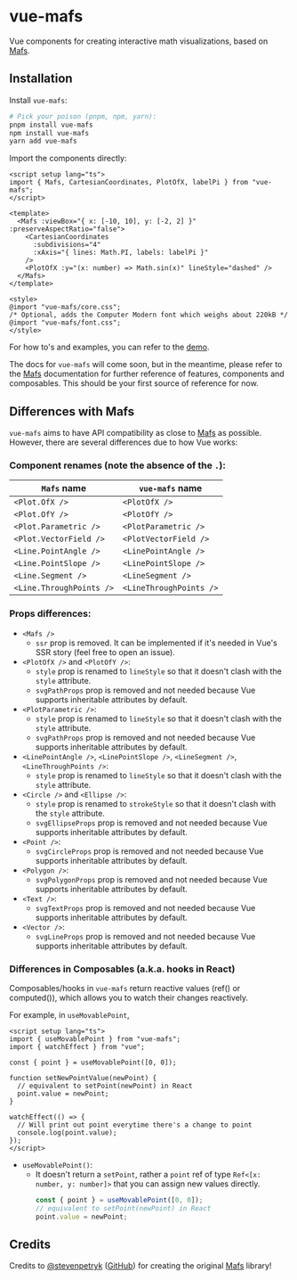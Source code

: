 # vue-mafs

Vue components for creating interactive math visualizations, based on [Mafs](https://github.com/stevenpetryk/mafs).

## Installation

Install `vue-mafs`:

```sh
# Pick your poison (pnpm, npm, yarn):
pnpm install vue-mafs
npm install vue-mafs
yarn add vue-mafs
```

Import the components directly:

```vue
<script setup lang="ts">
import { Mafs, CartesianCoordinates, PlotOfX, labelPi } from "vue-mafs";
</script>

<template>
  <Mafs :viewBox="{ x: [-10, 10], y: [-2, 2] }" :preserveAspectRatio="false">
    <CartesianCoordinates
      :subdivisions="4"
      :xAxis="{ lines: Math.PI, labels: labelPi }"
    />
    <PlotOfX :y="(x: number) => Math.sin(x)" lineStyle="dashed" />
  </Mafs>
</template>

<style>
@import "vue-mafs/core.css";
/* Optional, adds the Computer Modern font which weighs about 220kB */
@import "vue-mafs/font.css";
</style>
```

For how to's and examples, you can refer to the [demo](./packages/demo/src/App.vue).

The docs for `vue-mafs` will come soon, but in the meantime, please refer to the [Mafs](https://mafs.dev/) documentation for further reference of features, components and composables. This should be your first source of reference for now.

## Differences with Mafs

`vue-mafs` aims to have API compatibility as close to [Mafs](https://github.com/stevenpetryk/mafs) as possible. However, there are several differences due to how Vue works:

### Component renames (note the absence of the `.`):

| `Mafs` name              | `vue-mafs` name         |
| ------------------------ | ----------------------- |
| `<Plot.OfX />`           | `<PlotOfX />`           |
| `<Plot.OfY />`           | `<PlotOfY />`           |
| `<Plot.Parametric />`    | `<PlotParametric />`    |
| `<Plot.VectorField />`   | `<PlotVectorField />`   |
| `<Line.PointAngle />`    | `<LinePointAngle />`    |
| `<Line.PointSlope />`    | `<LinePointSlope />`    |
| `<Line.Segment />`       | `<LineSegment />`       |
| `<Line.ThroughPoints />` | `<LineThroughPoints />` |

### Props differences:

- `<Mafs />`
  - `ssr` prop is removed. It can be implemented if it's needed in Vue's SSR story (feel free to open an issue).
- `<PlotOfX />` and `<PlotOfY />`:
  - `style` prop is renamed to `lineStyle` so that it doesn't clash with the `style` attribute.
  - `svgPathProps` prop is removed and not needed because Vue supports inheritable attributes by default.
- `<PlotParametric />`:
  - `style` prop is renamed to `lineStyle` so that it doesn't clash with the `style` attribute.
  - `svgPathProps` prop is removed and not needed because Vue supports inheritable attributes by default.
- `<LinePointAngle />`, `<LinePointSlope />`, `<LineSegment />`, `<LineThroughPoints />`:
  - `style` prop is renamed to `lineStyle` so that it doesn't clash with the `style` attribute.
- `<Circle />` and `<Ellipse />`:
  - `style` prop is renamed to `strokeStyle` so that it doesn't clash with the `style` attribute.
  - `svgEllipseProps` prop is removed and not needed because Vue supports inheritable attributes by default.
- `<Point />`:
  - `svgCircleProps` prop is removed and not needed because Vue supports inheritable attributes by default.
- `<Polygon />`:
  - `svgPolygonProps` prop is removed and not needed because Vue supports inheritable attributes by default.
- `<Text />`:
  - `svgTextProps` prop is removed and not needed because Vue supports inheritable attributes by default.
- `<Vector />`:
  - `svgLineProps` prop is removed and not needed because Vue supports inheritable attributes by default.

### Differences in Composables (a.k.a. hooks in React)

Composables/hooks in `vue-mafs` return reactive values (ref() or computed()), which allows you to watch their changes reactively.

For example, in `useMovablePoint`,

```vue
<script setup lang="ts">
import { useMovablePoint } from "vue-mafs";
import { watchEffect } from "vue";

const { point } = useMovablePoint([0, 0]);

function setNewPointValue(newPoint) {
  // equivalent to setPoint(newPoint) in React
  point.value = newPoint;
}

watchEffect(() => {
  // Will print out point everytime there's a change to point
  console.log(point.value);
});
</script>
```

- `useMovablePoint()`:
  - It doesn't return a `setPoint`, rather a `point` ref of type `Ref<[x: number, y: number]>` that you can assign new values directly.
    ```js
    const { point } = useMovablePoint([0, 0]);
    // equivalent to setPoint(newPoint) in React
    point.value = newPoint;
    ```

## Credits

Credits to [@stevenpetryk](https://twitter.com/stevenpetryk) ([GitHub](https://github.com/stevenpetryk)) for creating the original [Mafs](https://github.com/stevenpetryk/mafs) library!
